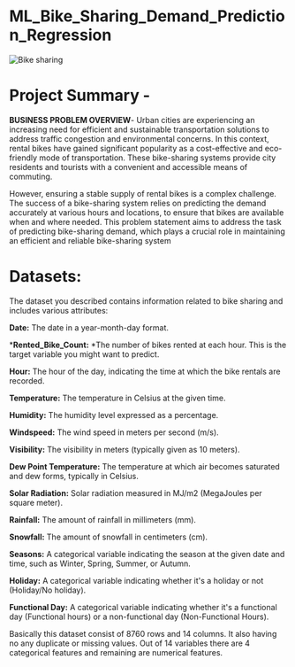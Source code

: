# ML_Bike_Sharing_Demand_Prediction_Regression
![Bike sharing](https://github.com/Sachinvt/ML_Bike_Sharing_Demand_Prediction_Regression/assets/140580938/028a6aab-c359-4f77-a8fd-0599df829af9)
# Project Summary -
**BUSINESS PROBLEM OVERVIEW**-
Urban cities are experiencing an increasing need for efficient and sustainable transportation solutions to address traffic congestion and environmental concerns. In this context, rental bikes have gained significant popularity as a cost-effective and eco-friendly mode of transportation. These bike-sharing systems provide city residents and tourists with a convenient and accessible means of commuting.

However, ensuring a stable supply of rental bikes is a complex challenge. The success of a bike-sharing system relies on predicting the demand accurately at various hours and locations, to ensure that bikes are available when and where needed. This problem statement aims to address the task of predicting bike-sharing demand, which plays a crucial role in maintaining an efficient and reliable bike-sharing system

# Datasets:

The dataset you described contains information related to bike sharing and includes various attributes:

**Date:** The date in a year-month-day format.

***Rented_Bike_Count:** *The number of bikes rented at each hour. This is the target variable you might want to predict.

**Hour:** The hour of the day, indicating the time at which the bike rentals are recorded.

**Temperature:** The temperature in Celsius at the given time.

**Humidity:** The humidity level expressed as a percentage.

**Windspeed:** The wind speed in meters per second (m/s).

**Visibility:** The visibility in meters (typically given as 10 meters).

**Dew Point Temperature:** The temperature at which air becomes saturated and dew forms, typically in Celsius.

**Solar Radiation:** Solar radiation measured in MJ/m2 (MegaJoules per square meter).

**Rainfall:** The amount of rainfall in millimeters (mm).

**Snowfall:** The amount of snowfall in centimeters (cm).

**Seasons:** A categorical variable indicating the season at the given date and time, such as Winter, Spring, Summer, or Autumn.

**Holiday:** A categorical variable indicating whether it's a holiday or not (Holiday/No holiday).

**Functional Day:** A categorical variable indicating whether it's a functional day (Functional hours) or a non-functional day (Non-Functional Hours).

Basically this dataset consist of 8760 rows and 14 columns. It also having no any duplicate or missing values. Out of 14 variables there are 4 categorical features and remaining are numerical features.
